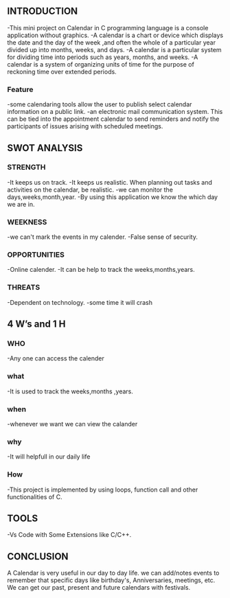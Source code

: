 ## INTRODUCTION

 -This mini project on Calendar in C programming language is a console application without graphics.
 -A calendar is a chart or device which displays the date and the day of the week ,and often the whole of a particular year divided up into months, weeks, and days.
 -A calendar is a particular system for dividing time into periods such as years, months, and weeks.
 -A calendar is a system of organizing units of time for the purpose of reckoning time over extended periods.
 
### Feature
 
 -some calendaring tools allow the user to publish select calendar information on a public link.
 -an electronic mail communication system. This can be tied into the appointment calendar to send       reminders and notify the participants of issues arising with scheduled meetings.
 
## SWOT ANALYSIS

### STRENGTH 

 -It keeps us on track.
 -It keeps us realistic. When planning out tasks and activities on the calendar, be realistic.
 -we can monitor the days,weeks,month,year.
 -By using this application we know the which day we are in.

### WEEKNESS
 
 -we can't mark the events in my  calender.
 -False sense of security.

### OPPORTUNITIES

 -Online calender.
 -It can be help to track the weeks,months,years.

### THREATS

 -Dependent on technology.
 -some time it will crash
 
## 4 W’s and 1 H

### WHO

 -Any one can access the calender
 
### what
 
 -It is used to track the weeks,months ,years.
  
### when
  
 -whenever we want we can view the calander
    
 ### why
  -It will helpfull in our daily life
    
 ### How
 
  -This project is implemented by using loops, function call and other functionalities of C.
  
 ## TOOLS
 
  -Vs Code with Some Extensions like C/C++.
  
  
##  CONCLUSION

A Calendar is very useful in our day to day life. we can add/notes events to remember that specific days like birthday's, Anniversaries, meetings, etc. We can get our past, present and future calendars with festivals.
